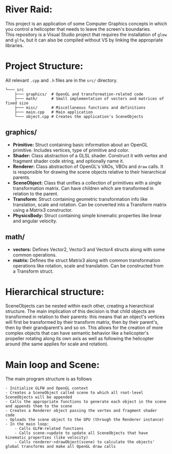 ﻿# River Raid:
This project is an application of some Computer Graphics concepts in which you control
a helicopter that needs to leave the screen's boundaries.  
This repository is a Visual Studio project that requires the installation of `glew` and `glfw`, but it can also be
compiled without VS by linking the appropriate libraries.

# Project Structure:  
All relevant `.cpp` and `.h` files are in the `src/` directory.
```
└─── src
    ├─── graphics/  # OpenGL and transformation-related code
    ├─── math/      # Small implementation of vectors and matrices of fixed size
    ├─── misc/      # Miscellaneous functions and definitions
    ├─── main.cpp   # Main application
    └─── object.cpp # Creates the application's SceneObjects

```
## graphics/
- **Primitive:** Struct containing basic information about an OpenGL primitive. Includes vertices, type of primitive and color.
- **Shader:** Class abstraction of a GLSL shader. Construct it with vertex and fragment shader code string, and optionally name it.
- **Renderer:** Class abstraction of OpenGL's VAOs, VBOs and `draw` calls. It is responsible for drawing the scene objects relative to their hierarchical parents.
- **SceneObject:**  Class that unifies a collection of primitives with a single transformation matrix. Can have children which are transformed in relation to the parent.
- **Transform:** Struct containing geometric transformation info like translation, scale and rotation. Can be converted into a Transform matrix using a Matrix3 constructor.
- **PhysicsBody:** Struct containing simple kinematic properties like linear and angular velocity.

## math/
- **vectors:** Defines Vector2, Vector3 and Vector4 structs along with some common operations.
- **matrix:** Defines the struct Matrix3 along with common transformation operations like rotation, scale and translation. Can be constructed from a Transform struct.

# Hierarchical structure:
SceneObjects can be nested within each other, creating a hierarchical structure.
The main implication of this decision is that child objects are transformed in relation to their parents: this means that an object's vertices will first
be transformed by their transform matrix, then by their parent's, then by their grandparent's and so on. This allows for the creation of more complex objects
that can have semantic behavior like a helicopter's propeller rotating along its own axis as well
as following the helicopter around (the same applies for scale and rotation).

# Main loop and Scene:
The main program structure is as follows
```
- Initialize GLFW and OpenGL context
- Creates a SceneObject called scene to which all root-level SceneObjects will be appended
- Calls the appropriate functions to generate each object in the scene and appends them to the scene
- Creates a Renderer object passing the vertex and fragment shader code
- Uploads the scene object to the GPU (through the Renderer instance)
- In the main loop:
    - Calls GLFW-related functions
    - Calls scene->update to update all SceneObjects that have kinematic properties (like velocity)
    - Calls renderer->drawObject(scene) to calculate the objects' global transforms and make all OpenGL draw calls
```